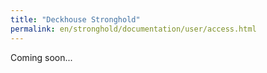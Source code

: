 ```yaml
---
title: "Deckhouse Stronghold"
permalink: en/stronghold/documentation/user/access.html
---
```


Coming soon...
